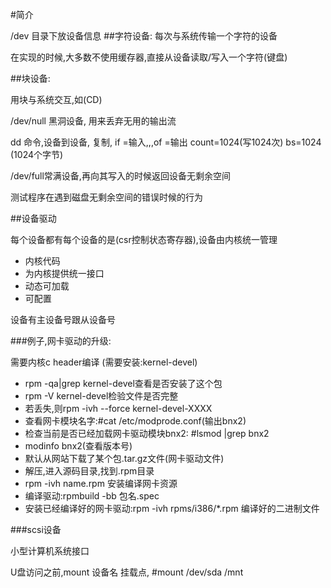 #简介

/dev 
目录下放设备信息
##字符设备:
每次与系统传输一个字符的设备

在实现的时候,大多数不使用缓存器,直接从设备读取/写入一个字符(键盘)

##块设备:


用块与系统交互,如(CD)








/dev/null 黑洞设备,
用来丢弃无用的输出流



dd 命令,设备到设备, 复制, if =输入,,,of =输出  count=1024(写1024次) bs=1024 (1024个字节)


/dev/full常满设备,再向其写入的时候返回设备无剩余空间

测试程序在遇到磁盘无剩余空间的错误时候的行为




##设备驱动

每个设备都有每个设备的是(csr控制状态寄存器),设备由内核统一管理

* 内核代码
* 为内核提供统一接口
* 动态可加载
* 可配置



设备有主设备号跟从设备号



###例子,网卡驱动的升级:


需要内核c header编译 (需要安装:kernel-devel)


* rpm -qa|grep kernel-devel查看是否安装了这个包
* rpm -V kernel-devel检验文件是否完整
* 若丢失,则rpm -ivh --force kernel-devel-XXXX
* 查看网卡模块名字:#cat /etc/modprode.conf(输出bnx2)
* 检查当前是否已经加载网卡驱动模块bnx2: #lsmod |grep bnx2
* modinfo bnx2(查看版本号)
* 默认从网站下载了某个包.tar.gz文件(网卡驱动文件)
* 解压,进入源码目录,找到.rpm目录
* rpm -ivh name.rpm 安装编译网卡资源
* 编译驱动:rpmbuild -bb 包名.spec
* 安装已经编译好的网卡驱动:rpm -ivh rpms/i386/*.rpm 编译好的二进制文件


###scsi设备

小型计算机系统接口



U盘访问之前,mount 设备名 挂载点, #mount /dev/sda /mnt


